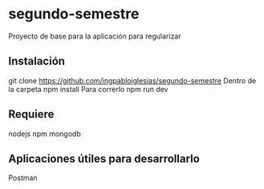 # segundo-semestre
Proyecto de base para la aplicación para regularizar

## Instalación
git clone https://github.com/ingpabloiglesias/segundo-semestre
Dentro de la carpeta
npm install
Para correrlo
npm run dev

## Requiere
nodejs
npm
mongodb

## Aplicaciones útiles para desarrollarlo
Postman
